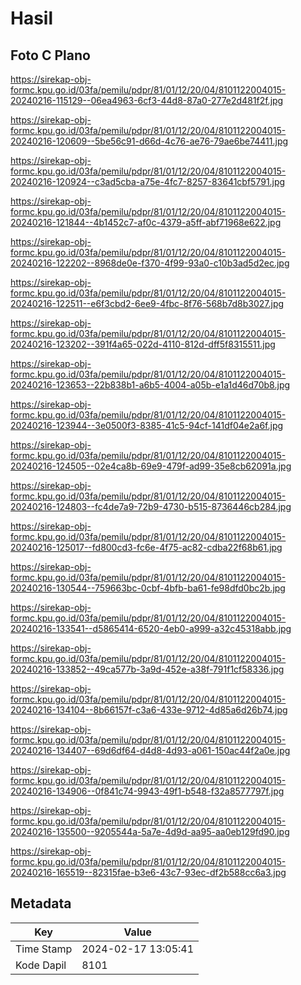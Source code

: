 # Hasil

## Foto C Plano

https://sirekap-obj-formc.kpu.go.id/03fa/pemilu/pdpr/81/01/12/20/04/8101122004015-20240216-115129--06ea4963-6cf3-44d8-87a0-277e2d481f2f.jpg

https://sirekap-obj-formc.kpu.go.id/03fa/pemilu/pdpr/81/01/12/20/04/8101122004015-20240216-120609--5be56c91-d66d-4c76-ae76-79ae6be74411.jpg

https://sirekap-obj-formc.kpu.go.id/03fa/pemilu/pdpr/81/01/12/20/04/8101122004015-20240216-120924--c3ad5cba-a75e-4fc7-8257-83641cbf5791.jpg

https://sirekap-obj-formc.kpu.go.id/03fa/pemilu/pdpr/81/01/12/20/04/8101122004015-20240216-121844--4b1452c7-af0c-4379-a5ff-abf71968e622.jpg

https://sirekap-obj-formc.kpu.go.id/03fa/pemilu/pdpr/81/01/12/20/04/8101122004015-20240216-122202--8968de0e-f370-4f99-93a0-c10b3ad5d2ec.jpg

https://sirekap-obj-formc.kpu.go.id/03fa/pemilu/pdpr/81/01/12/20/04/8101122004015-20240216-122511--e6f3cbd2-6ee9-4fbc-8f76-568b7d8b3027.jpg

https://sirekap-obj-formc.kpu.go.id/03fa/pemilu/pdpr/81/01/12/20/04/8101122004015-20240216-123202--391f4a65-022d-4110-812d-dff5f8315511.jpg

https://sirekap-obj-formc.kpu.go.id/03fa/pemilu/pdpr/81/01/12/20/04/8101122004015-20240216-123653--22b838b1-a6b5-4004-a05b-e1a1d46d70b8.jpg

https://sirekap-obj-formc.kpu.go.id/03fa/pemilu/pdpr/81/01/12/20/04/8101122004015-20240216-123944--3e0500f3-8385-41c5-94cf-141df04e2a6f.jpg

https://sirekap-obj-formc.kpu.go.id/03fa/pemilu/pdpr/81/01/12/20/04/8101122004015-20240216-124505--02e4ca8b-69e9-479f-ad99-35e8cb62091a.jpg

https://sirekap-obj-formc.kpu.go.id/03fa/pemilu/pdpr/81/01/12/20/04/8101122004015-20240216-124803--fc4de7a9-72b9-4730-b515-8736446cb284.jpg

https://sirekap-obj-formc.kpu.go.id/03fa/pemilu/pdpr/81/01/12/20/04/8101122004015-20240216-125017--fd800cd3-fc6e-4f75-ac82-cdba22f68b61.jpg

https://sirekap-obj-formc.kpu.go.id/03fa/pemilu/pdpr/81/01/12/20/04/8101122004015-20240216-130544--759663bc-0cbf-4bfb-ba61-fe98dfd0bc2b.jpg

https://sirekap-obj-formc.kpu.go.id/03fa/pemilu/pdpr/81/01/12/20/04/8101122004015-20240216-133541--d5865414-6520-4eb0-a999-a32c45318abb.jpg

https://sirekap-obj-formc.kpu.go.id/03fa/pemilu/pdpr/81/01/12/20/04/8101122004015-20240216-133852--49ca577b-3a9d-452e-a38f-791f1cf58336.jpg

https://sirekap-obj-formc.kpu.go.id/03fa/pemilu/pdpr/81/01/12/20/04/8101122004015-20240216-134104--8b66157f-c3a6-433e-9712-4d85a6d26b74.jpg

https://sirekap-obj-formc.kpu.go.id/03fa/pemilu/pdpr/81/01/12/20/04/8101122004015-20240216-134407--69d6df64-d4d8-4d93-a061-150ac44f2a0e.jpg

https://sirekap-obj-formc.kpu.go.id/03fa/pemilu/pdpr/81/01/12/20/04/8101122004015-20240216-134906--0f841c74-9943-49f1-b548-f32a8577797f.jpg

https://sirekap-obj-formc.kpu.go.id/03fa/pemilu/pdpr/81/01/12/20/04/8101122004015-20240216-135500--9205544a-5a7e-4d9d-aa95-aa0eb129fd90.jpg

https://sirekap-obj-formc.kpu.go.id/03fa/pemilu/pdpr/81/01/12/20/04/8101122004015-20240216-165519--82315fae-b3e6-43c7-93ec-df2b588cc6a3.jpg


## Metadata

| Key        | Value               |
| ---------- | ------------------- |
| Time Stamp | 2024-02-17 13:05:41 |
| Kode Dapil | 8101                |



